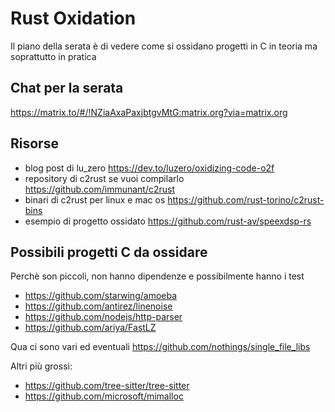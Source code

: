 # Rust Oxidation

Il piano della serata è di vedere come si ossidano progetti in C in teoria ma soprattutto in pratica

## Chat per la serata

https://matrix.to/#/!NZiaAxaPaxjbtgvMtG:matrix.org?via=matrix.org

## Risorse

- blog post di lu_zero https://dev.to/luzero/oxidizing-code-o2f
- repository di c2rust se vuoi compilarlo https://github.com/immunant/c2rust
- binari di c2rust per linux e mac os https://github.com/rust-torino/c2rust-bins
- esempio di progetto ossidato https://github.com/rust-av/speexdsp-rs

## Possibili progetti C da ossidare

Perchè son piccoli, non hanno dipendenze e possibilmente hanno i test 

- https://github.com/starwing/amoeba
- https://github.com/antirez/linenoise
- https://github.com/nodejs/http-parser
- https://github.com/ariya/FastLZ

Qua ci sono vari ed eventuali https://github.com/nothings/single_file_libs

Altri più grossi:

- https://github.com/tree-sitter/tree-sitter
- https://github.com/microsoft/mimalloc
